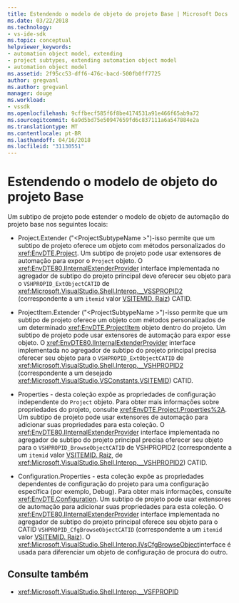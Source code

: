 ```yaml
---
title: Estendendo o modelo de objeto do projeto Base | Microsoft Docs
ms.date: 03/22/2018
ms.technology:
- vs-ide-sdk
ms.topic: conceptual
helpviewer_keywords:
- automation object model, extending
- project subtypes, extending automation object model
- automation object model
ms.assetid: 2f95cc53-dff6-476c-bacd-500fb0ff7725
author: gregvanl
ms.author: gregvanl
manager: douge
ms.workload:
- vssdk
ms.openlocfilehash: 9cffbecf585f6f8be4174531a91e466f65ab9a72
ms.sourcegitcommit: 6a9d5bd75e50947659fd6c837111a6a547884e2a
ms.translationtype: MT
ms.contentlocale: pt-BR
ms.lasthandoff: 04/16/2018
ms.locfileid: "31130551"
---
```

# <a name="extending-the-object-model-of-the-base-project"></a>Estendendo o modelo de objeto do projeto Base

Um subtipo de projeto pode estender o modelo de objeto de automação do projeto base nos seguintes locais:

-   Project.Extender ("\<ProjectSubtypeName >")-isso permite que um subtipo de projeto oferece um objeto com métodos personalizados do <xref:EnvDTE.Project>. Um subtipo de projeto pode usar extensores de automação para expor o `Project` objeto. O <xref:EnvDTE80.IInternalExtenderProvider> interface implementada no agregador de subtipo do projeto principal deve oferecer seu objeto para o `VSHPROPID_ExtObjectCATID` de <xref:Microsoft.VisualStudio.Shell.Interop.__VSSPROPID2> (correspondente a um `itemid` valor [VSITEMID. Raiz](<xref:Microsoft.VisualStudio.VSConstants.VSITEMID#Microsoft_VisualStudio_VSConstants_VSITEMID_Root>)) CATID.

-   ProjectItem.Extender ("\<ProjectSubtypeName >")-isso permite que um subtipo de projeto oferece um objeto com métodos personalizados de um determinado <xref:EnvDTE.ProjectItem> objeto dentro do projeto. Um subtipo de projeto pode usar extensores de automação para expor esse objeto. O <xref:EnvDTE80.IInternalExtenderProvider> interface implementada no agregador de subtipo do projeto principal precisa oferecer seu objeto para o `VSHPROPID_ExtObjectCATID` de <xref:Microsoft.VisualStudio.Shell.Interop.__VSHPROPID2> (correspondente a um desejado <xref:Microsoft.VisualStudio.VSConstants.VSITEMID>) CATID.

-   Properties - desta coleção expõe as propriedades de configuração independente do `Project` objeto. Para obter mais informações sobre propriedades do projeto, consulte <xref:EnvDTE.Project.Properties%2A>. Um subtipo de projeto pode usar extensores de automação para adicionar suas propriedades para esta coleção. O <xref:EnvDTE80.IInternalExtenderProvider> interface implementada no agregador de subtipo do projeto principal precisa oferecer seu objeto para o `VSHPROPID_BrowseObjectCATID` de VSHPROPID2 (correspondente a um `itemid` valor [VSITEMID. Raiz](<xref:Microsoft.VisualStudio.VSConstants.VSITEMID#Microsoft_VisualStudio_VSConstants_VSITEMID_Root>), de <xref:Microsoft.VisualStudio.Shell.Interop.__VSHPROPID2>) CATID.

-   Configuration.Properties - esta coleção expõe as propriedades dependentes de configuração do projeto para uma configuração específica (por exemplo, Debug). Para obter mais informações, consulte <xref:EnvDTE.Configuration>. Um subtipo de projeto pode usar extensores de automação para adicionar suas propriedades para esta coleção. O <xref:EnvDTE80.IInternalExtenderProvider> interface implementada no agregador de subtipo do projeto principal oferece seu objeto para o CATID `VSHPROPID_CfgBrowseObjectCATID` (correspondente a um `itemid` valor [VSITEMID. Raiz](<xref:Microsoft.VisualStudio.VSConstants.VSITEMID#Microsoft_VisualStudio_VSConstants_VSITEMID_Root>)). O <xref:Microsoft.VisualStudio.Shell.Interop.IVsCfgBrowseObject>interface é usada para diferenciar um objeto de configuração de procura do outro.

## <a name="see-also"></a>Consulte também

- <xref:Microsoft.VisualStudio.Shell.Interop.__VSFPROPID>